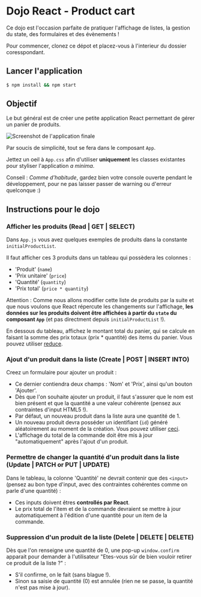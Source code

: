 # Dojo React - Product cart

Ce dojo est l'occasion parfaite de pratiquer l'affichage de listes, la gestion du state, des formulaires et des évènements !

Pour commencer, clonez ce dépot et placez-vous à l'interieur du dossier coresspondant.

## Lancer l'application

```sh
$ npm install && npm start
```

## Objectif

Le but général est de créer une petite application React permettant de gérer un panier de produits.

![Screenshot de l'application finale](https://i.imgur.com/TRUaDKk.png)

Par soucis de simplicité, tout se fera dans le composant `App`.

Jettez un oeil à `App.css` afin d'utiliser **uniquement** les classes existantes pour styliser l'application *a minima*. 

Conseil : *Comme d'habitude*, gardez bien votre console ouverte pendant le développement, pour ne pas laisser passer de warning ou d'erreur quelconque :)

## Instructions pour le dojo

### Afficher les produits (Read | GET | SELECT)

Dans `App.js` vous avez quelques exemples de produits dans la constante `initialProductList`.

Il faut afficher ces 3 produits dans un tableau qui possèdera les colonnes  : 
- 'Produit' (`name`)
- 'Prix unitaire' (`price`)
- 'Quantité' (`quantity`)
- 'Prix total' (`price * quantity`)

Attention : Comme nous allons modifier cette liste de produits par la suite et que nous voulons que React répercute les changements sur l'affichage, **les données sur les produits doivent être affichées à partir du `state` du composant `App`** (et pas directment depuis `initialProductList` !).

En dessous du tableau, affichez le montant total du panier, qui se calcule en faisant la somme des prix totaux (prix * quantité) des items du panier. Vous pouvez utiliser [reduce](https://developer.mozilla.org/en-US/docs/Web/JavaScript/Reference/Global_Objects/Array/reduce).
### Ajout d'un produit dans la liste (Create | POST | INSERT INTO)

Creez un formulaire pour ajouter un produit : 
- Ce dernier contiendra deux champs : 'Nom' et 'Prix', ainsi qu'un bouton 'Ajouter'.
- Dès que l'on souhaite ajouter un produit, il faut s'assurer que le nom est bien présent et que la quantité a une valeur cohérente  (pensez aux contraintes d'input HTML5 !).
- Par défaut, un nouveau produit dans la liste aura une quantité de 1.
- Un nouveau produit devra posséder un identifiant (`id`) généré aléatoirement au moment de la création. Vous pouvez utiliser [ceci](https://www.npmjs.com/package/uuid).
- L'affichage du total de la commande doit être mis à jour "automatiquement" après l'ajout d'un produit.

### Permettre de changer la quantité d'un produit dans la liste (Update | PATCH or PUT | UPDATE)

Dans le tableau, la colonne 'Quantité' ne devrait contenir que des `<input>` (pensez au bon type d'input, avec des contraintes cohérentes comme on parle d'une quantité) : 
- Ces inputs doivent êtres **controllés par React**. 
- Le prix total de l'item et de la commande devraient se mettre à jour automatiquement à l'édition d'une quantité pour un item de la commande.
### Suppression d'un produit de la liste (Delete | DELETE | DELETE)

Dès que l'on renseigne une quantité de 0, une pop-up `window.confirm` apparait pour demander à l'utilisateur "Etes-vous sûr de bien vouloir retirer ce produit de la liste ?" : 
- S'il confirme, on le fait (sans blague !).
- Sinon sa saisie de quantité (0) est annulée (rien ne se passe, la quantité n'est pas mise à jour).

